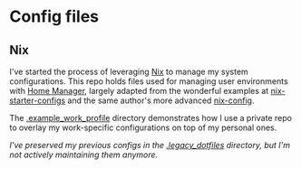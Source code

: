 # Config files

## Nix
I've started the process of leveraging [Nix](https://nixos.org/explore.html) to manage my system configurations. This repo holds files used for managing user environments with [Home Manager](https://github.com/nix-community/home-manager), largely adapted from the wonderful examples at [nix-starter-configs](https://github.com/Misterio77/nix-starter-configs) and the same author's more advanced [nix-config](https://github.com/Misterio77/nix-config).

The [.example_work_profile](./.example_work_profile) directory demonstrates how I use a private repo to overlay my work-specific configurations on top of my personal ones.

*I've preserved my previous configs in the [.legacy_dotfiles](./.legacy_dotfiles) directory, but I'm not actively maintaining them anymore.*